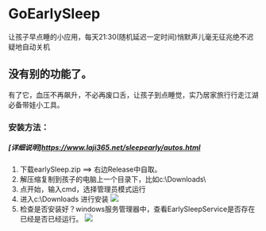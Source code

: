 # GoEarlySleep
让孩子早点睡的小应用，每天21:30(随机延迟一定时间)悄默声儿毫无征兆绝不迟疑地自动关机
## 没有别的功能了。
有了它，血压不再飙升，不必再废口舌，让孩子到点睡觉，实乃居家旅行行走江湖必备带娃小工具。
### 安装方法：
##### [详细说明]https://www.laji365.net/sleepearly/autos.html

1. 下载earlySleep.zip ==> 右边Release中自取。
2. 解压缩复制到孩子的电脑上一个目录下，比如c:\Downloads\
3. 点开始，输入cmd，选择管理员模式运行
4. 进入c:\Downloads 进行安装
![](https://www.laji365.net/sleepearly/install.png)
5. 检查是否安装好？windows服务管理器中，查看EarlySleepService是否存在已经是否已经运行。
![](https://www.laji365.net/sleepearly/service.png)


